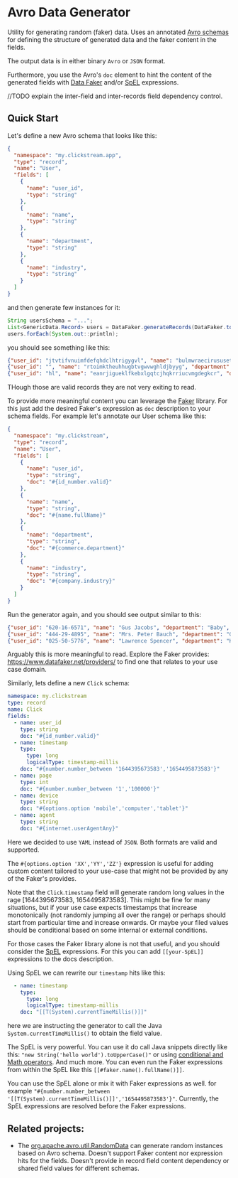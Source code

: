 # Avro Data Generator

Utility for generating random (faker) data. 
Uses an annotated [Avro schemas](https://avro.apache.org/docs/1.11.0/spec.html) for defining the structure of generated data and the faker content in the fields.

The output data is in either binary `Avro` or `JSON` format. 

Furthermore, you use the Avro's `doc` element to hint the content of the generated fields with [Data Faker](https://www.datafaker.net/usage/) 
and/or [SpEL](https://docs.spring.io/spring-framework/docs/current/reference/html/core.html#expressions) expressions.

//TODO explain the inter-field and inter-records field dependency control. 

## Quick Start

Let's define a new Avro schema that looks like this:

```json
{
  "namespace": "my.clickstream.app",
  "type": "record",
  "name": "User",
  "fields": [
    {
      "name": "user_id",
      "type": "string"
    },
    {
      "name": "name",
      "type": "string"
    },
    {
      "name": "department",
      "type": "string"
    },
    {
      "name": "industry",
      "type": "string"
    }
  ]
}
```

and then generate few instances for it:

```java
String usersSchema = "...";  
List<GenericData.Record> users = DataFaker.generateRecords(DataFaker.toAvroSchema(usersSchema), 3);
users.forEach(System.out::println);
```
you should see something like this:

```json
{"user_id": "jtvtifvnuimfdefqhdclhtrigygvl", "name": "bulmwraecirususetqtoa", "department": "lpsemw", "industry": "x"}
{"user_id": "", "name": "rtoimktheuhhugbtvgwvwghldjbyyg", "department": "cltfttigky", "industry": "uigiprxd"}
{"user_id": "hl", "name": "eanrjigueklfkebxlgqtcjhqkrriucvmgdegkcr", "department": "vrqlmnqrienopcbnyywlsrewvajcjrls", "industry": "lilmmybfmchtfvm"}
```
THough those are valid records they are not very exiting to read. 

To provide more meaningful content you can leverage the [Faker](https://www.datafaker.net/providers/) library.
For this just add the desired Faker's expression as `doc` description to your schema fields. 
For example let's annotate our User schema like this:

```json
{
  "namespace": "my.clickstream",
  "type": "record",
  "name": "User",
  "fields": [
    {
      "name": "user_id",
      "type": "string",
      "doc": "#{id_number.valid}"
    },
    {
      "name": "name",
      "type": "string",
      "doc": "#{name.fullName}"
    },
    {
      "name": "department",
      "type": "string",
      "doc": "#{commerce.department}"
    },
    {
      "name": "industry",
      "type": "string",
      "doc": "#{company.industry}"
    }
  ]
}
```

Run the generator again, and you should see output similar to this:

```json
{"user_id": "620-16-6571", "name": "Gus Jacobs", "department": "Baby", "industry": "Hospitality"}
{"user_id": "444-29-4895", "name": "Mrs. Peter Bauch", "department": "Games", "industry": "Program Development"}
{"user_id": "025-50-5776", "name": "Lawrence Spencer", "department": "Kids", "industry": "Warehousing"}
```
Arguably this is more meaningful to read.
Explore the Faker provides: https://www.datafaker.net/providers/ to find one that relates to your use case domain.

Similarly, lets define a new `Click` schema:

```yaml
namespace: my.clickstream
type: record
name: Click
fields:
  - name: user_id
    type: string
    doc: "#{id_number.valid}"
  - name: timestamp
    type:
      type: long
      logicalType: timestamp-millis
    doc: "#{number.number_between '1644395673583','1654495873583'}"
  - name: page
    type: int
    doc: "#{number.number_between '1','100000'}"
  - name: device
    type: string
    doc: "#{options.option 'mobile','computer','tablet'}"
  - name: agent
    type: string
    doc: "#{internet.userAgentAny}"
```

Here we decided to use `YAML` instead of `JSON`. Both formats are valid and supported.

The `#{options.option 'XX','YY','ZZ'}` expression is useful for adding custom content tailored to your use-case that might not be provided by any of the Faker's provides. 

Note that the `Click`.`timestamp` field will generate random long values in the rage [1644395673583, 1654495873583]. 
This might be fine for many situations, but if your use case expects timestamps that increase monotonically (not randomly jumping all over the range) or perhaps should start from particular time and increase onwards. 
Or maybe your filed values should be conditional based on some internal or external conditions. 

For those cases the Faker library alone is not that useful, and you should consider the [SpEL](https://docs.spring.io/spring-framework/docs/current/reference/html/core.html#expressions) expressions. 
For this you can add `[[your-SpEL]]` expressions to the docs description.  

Using SpEL we can rewrite our `timestamp` hits like this:
```yaml
  - name: timestamp
    type:
      type: long
      logicalType: timestamp-millis
    doc: "[[T(System).currentTimeMillis()]]"
```
here we are instructing the generator to call the Java `System.currentTimeMillis()` to obtain the field value. 

The SpEL is very powerful.  You can use it do call Java snippets directly like this: `"new String('hello world').toUpperCase()"`
or using [conditional and Math operators](https://docs.spring.io/spring-framework/docs/current/reference/html/core.html#expressions-operators). 
And much more. You can even run the Faker expressions from within the SpEL like this `[[#faker.name().fullName()]]`.

You can use the SpEL alone or mix it with Faker expressions as well. for example `"#{number.number_between '[[T(System).currentTimeMillis()]]','1654495873583'}"`.
Currently, the SpEL expressions are resolved before the Faker expressions. 

## Related projects:

* The [org.apache.avro.util.RandomData](https://avro.apache.org/docs/1.11.0/api/java/index.html) can generate random instances based on Avro schema.
  Doesn't support Faker content nor expression hits for the fields. Doesn't provide in record field content dependency or shared field values for different schemas. 